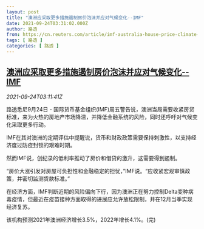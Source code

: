 ```yaml
---
layout: post
title: "澳洲应采取更多措施遏制房价泡沫并应对气候变化--IMF"
date: 2021-09-24T03:31:02.000Z
author: 路透
from: https://cn.reuters.com/article/imf-australia-house-price-climate-0924-idCNKBS2GK06Z
tags: [ 路透 ]
categories: [ 路透 ]
---
```

<!--1632454262000-->
[澳洲应采取更多措施遏制房价泡沫并应对气候变化--IMF](https://cn.reuters.com/article/imf-australia-house-price-climate-0924-idCNKBS2GK06Z)
------

<div>
<div><i>2021-09-24T03:11:41Z</i></div><p>路透悉尼9月24日 - 国际货币基金组织(IMF)周五警告说，澳洲当局需要收紧房贷标准，来为火热的房地产市场降温，并降低金融系统的风险，同时还呼吁对气候变化采取更多行动。</p><p>IMF在其对澳洲的定期评估中提醒说，货币和财政政策需要保持刺激性，以支持经济度过防疫封锁的艰难时期。</p><p>然而IMF说，创纪录的低利率推动了房价和借贷的激升，这需要得到遏制。</p><p>“房价大涨引发对房屋可负担性和金融稳定的担忧，”IMF说。“应收紧宏观审慎政策，并密切监测贷款标准。”</p><p>在经济方面，IMF判断近期的风险偏向下行，因为澳洲正在努力控制Delta变种病毒疫情，但最近在疫苗接种方面取得的进展应允许放松限制，并在12月当季实现经济复苏。</p><p>该机构预测2021年澳洲经济增长3.5%，2022年增长4.1%。(完)</p>
</div>
